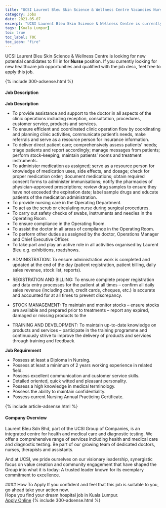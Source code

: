 ```yaml
---
title: "UCSI Laurent Bleu Skin Science & Wellness Centre Vacancies Nurse" 
category: Jobs 
date: 2021-05-07 
excerpt: "UCSI Laurent Bleu Skin Science & Wellness Centre is currently looking for suitable person to fill in the Nurse which positioned at Kuala Lumpur" 
tags: [Kuala Lumpur] 
toc: true 
toc_label: TOC 
toc_icon: "fire" 
--- 
```


<p>UCSI Laurent Bleu Skin Science & Wellness Centre is looking for new potential candidates to fill in for <b>Nurse</b> position. If you currently looking for new healthcare job opportunities and qualified with the job desc, feel free to apply this job.
</p>{% include 300-adsense.html %} 
<div><div><h4>Job Description</h4></div><div><div><span><div><p><strong>Job Description</strong></p><ul><li><span>To provide assistance and support to the doctor in all aspects of the clinic operations including reception, consultation, procedures, customer service, products and services.</span></li><li><span>To ensure efficient and coordinated clinic operation flow by coordinating and planning clinic activities, communicate patient&#8217;s needs, make referrals and serve as a resource person for insurance information.</span></li><li><span>To deliver direct patient care; comprehensively assess patients&#8217; needs; triage patients and report accordingly; manage messages from patients; perform stock-keeping; maintain patients&#8217; rooms and treatment instruments.</span></li><li><span>To administer medication as assigned; serve as a resource person for knowledge of medication uses, side effects, and dosage; check for proper medication order; document medications; obtain required consent forms to administer immunisations; notify the pharmacies of physician-approved prescriptions; review drug samples to ensure they have not exceeded the expiration date; label sample drugs and educate patients of the medication administration.</span></li><li><span>To provide nursing care in the Operating Department.</span></li><li><span>To act as the scrub or circulating nurse during surgical procedures.</span></li><li><span>To carry out safety checks of swabs, instruments and needles in the Operating Room.</span></li><li><span>To ensure compliance in the Operating Room.</span></li><li><span>To assist the doctor in all areas of compliance in the Operating Room.</span></li><li><span>To perform other duties as assigned by the doctor, Operations Manager and Chief Executive Officer.</span></li><li><span>To take part and play an active role in all activities organised by Laurent Bleu e.g. exhibitions, roadshows.</span></li></ul><ul><li><span>ADMINISTRATION: To ensure administration work is completed and updated at the end of the day (patient registration, patient billing, daily sales revenue, stock list, reports).</span></li></ul><ul><li><span>REGISTRATION AND BILLING: To ensure complete proper registration and data entry processes for the patient at all times &#8211; confirm all daily sales revenue (including cash, credit cards, cheques, etc.) is accurate and accounted for at all times to prevent discrepancy.</span></li></ul><ul><li><span>STOCK MANAGEMENT: To maintain and monitor stocks &#8211; ensure stocks are available and prepared prior to treatments &#8211; report any expired, damaged or missing products to the</span></li></ul><ul><li><span>TRAINING AND DEVELOPMENT: To maintain up-to-date knowledge on products and services &#8211; participate in the training programme and continuously strive to improve the delivery of products and services through training and feedback.</span></li></ul><p><strong>Job Requirement</strong></p><ul><li><span>Possess at least a Diploma in Nursing.</span></li><li><span>Possess at least a minimum of 2 years working experience in related field.</span></li><li><span>Possess excellent communication and customer service skills.</span></li><li><span>Detailed oriented, quick witted and pleasant personality.</span></li><li><span>Possess a high knowledge in medical terminology.</span></li><li><span>Possess the ability to maintain confidentiality.</span></li><li><span>Possess current Nursing Annual Practicing Certificate.</span></li></ul></div></span></div></div></div> 
{% include article-adsense.html %} 
<div><div><h4>Company Overview</h4></div><div><div><span><div><p>Laurent Bleu Sdn Bhd, part of the UCSI Group of Companies, is an integrated centre for health and medical care and diagnostic testing. We offer a comprehensive range of services including health and medical care and diagnostic testing. Be part of our growing team of dedicated doctors, nurses, therapists and assistants.</p><p>And at UCSI, we pride ourselves on our visionary leadership, synergistic focus on value creation and community engagement that have shaped the Group into what it is today: A trusted leader known for its exemplary commitment to excellence.</p></div></span></div></div></div> 
#### How To Apply 
If you confident and feel that this job is suitable to you, go ahead take your action now. <br/> 
Hope you find your dream hospital job in Kuala Lumpur. <br/> 
<a href="https://www.jobstreet.com.my/en/job/nurse-4559620?jobId=jobstreet-my-job-4559620" class="btn btn--warning" target="_blank" rel="nofollow noopenner">Apply Online</a> 
{% include 300-adsense.html %} 
